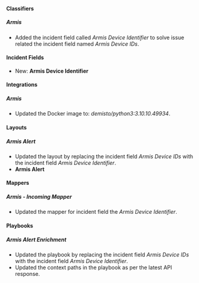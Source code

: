 
#### Classifiers

##### Armis

- Added the incident field called *Armis Device Identifier* to solve issue related the incident field named *Armis Device IDs*.

#### Incident Fields

- New: **Armis Device Identifier**

#### Integrations

##### Armis

- Updated the Docker image to: *demisto/python3:3.10.10.49934*.

#### Layouts

##### Armis Alert

- Updated the layout by replacing the incident field *Armis Device IDs* with the incident field *Armis Device Identifier*.
- **Armis Alert**

#### Mappers

##### Armis - Incoming Mapper

- Updated the mapper for incident field the *Armis Device Identifier*.

#### Playbooks

##### Armis Alert Enrichment

- Updated the playbook by replacing the incident field *Armis Device IDs* with the incident field *Armis Device Identifier*.
- Updated the context paths in the playbook as per the latest API response.
